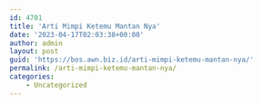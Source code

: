 ```yaml
---
id: 4701
title: 'Arti Mimpi Ketemu Mantan Nya'
date: '2023-04-17T02:03:38+00:00'
author: admin
layout: post
guid: 'https://bos.awn.biz.id/arti-mimpi-ketemu-mantan-nya/'
permalink: /arti-mimpi-ketemu-mantan-nya/
categories:
    - Uncategorized
---
```


